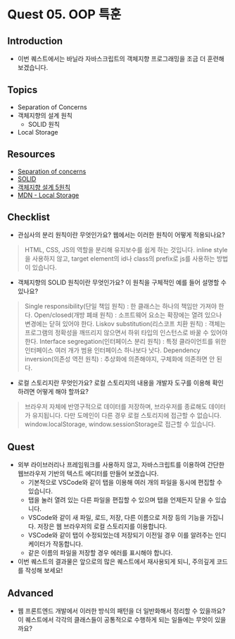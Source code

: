 # Quest 05. OOP 특훈

## Introduction

- 이번 퀘스트에서는 바닐라 자바스크립트의 객체지향 프로그래밍을 조금 더 훈련해 보겠습니다.

## Topics

- Separation of Concerns
- 객체지향의 설계 원칙
  - SOLID 원칙
- Local Storage

## Resources

- [Separation of concerns](https://jonbellah.com/articles/separation-of-concerns/)
- [SOLID](https://en.wikipedia.org/wiki/SOLID)
- [객체지향 설계 5원칙](https://webdoli.tistory.com/210)
- [MDN - Local Storage](https://developer.mozilla.org/ko/docs/Web/API/Window/localStorage)

## Checklist

- 관심사의 분리 원칙이란 무엇인가요? 웹에서는 이러한 원칙이 어떻게 적용되나요?

> HTML, CSS, JS의 역할을 분리해 유지보수를 쉽게 하는 것입니다.
> inline style을 사용하지 않고, target element의 id나 class의 prefix로 js를 사용하는 방법이 있습니다.

- 객체지향의 SOLID 원칙이란 무엇인가요? 이 원칙을 구체적인 예를 들어 설명할 수 있나요?

> Single responsibility(단일 책임 원칙) : 한 클래스는 하나의 책임만 가져야 한다.
> Open/closed(개방 폐쇄 원칙) : 소프트웨어 요소는 확장에는 열려 있으나 변경에는 닫혀 있어야 한다.
> Liskov substitution(리스코프 치환 원칙) : 객체는 프로그램의 정확성을 깨뜨리지 않으면서 하위 타입의 인스턴스로 바꿀 수 있어야 한다.
> Interface segregation(인터페이스 분리 원칙) : 특정 클라이언트를 위한 인터페이스 여러 개가 범용 인터페이스 하나보다 낫다.
> Dependency inversion(의존성 역전 원칙) : 추상화에 의존해야지, 구체화에 의존하면 안 된다.

- 로컬 스토리지란 무엇인가요? 로컬 스토리지의 내용을 개발자 도구를 이용해 확인하려면 어떻게 해야 할까요?

> 브라우저 자체에 반영구적으로 데이터를 저장하며, 브라우저를 종료해도 데이터가 유지됩니다. 다만 도메인이 다른 경우 로컬 스토리지에 접근할 수 없습니다.
> window.localStorage, window.sessionStorage로 접근할 수 있습니다.

## Quest

- 외부 라이브러리나 프레임워크를 사용하지 않고, 자바스크립트를 이용하여 간단한 웹브라우저 기반의 텍스트 에디터를 만들어 보겠습니다.
  - 기본적으로 VSCode와 같이 탭을 이용해 여러 개의 파일을 동시에 편집할 수 있습니다.
  - 탭을 눌러 열려 있는 다른 파일을 편집할 수 있으며 탭을 언제든지 닫을 수 있습니다.
  - VSCode와 같이 새 파일, 로드, 저장, 다른 이름으로 저장 등의 기능을 가집니다. 저장은 웹 브라우저의 로컬 스토리지를 이용합니다.
  - VSCode와 같이 탭이 수정되었는데 저장되기 이전일 경우 이를 알려주는 인디케이터가 작동합니다.
  - 같은 이름의 파일을 저장할 경우 에러를 표시해야 합니다.
- 이번 퀘스트의 결과물은 앞으로의 많은 퀘스트에서 재사용되게 되니, 주의깊게 코드를 작성해 보세요!

## Advanced

- 웹 프론트엔드 개발에서 이러한 방식의 패턴을 더 일반화해서 정리할 수 있을까요? 이 퀘스트에서 각각의 클래스들이 공통적으로 수행하게 되는 일들에는 무엇이 있을까요?
